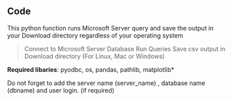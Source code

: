 ## Code

This python function runs Microsoft Server query and save the output in your Download directory regardless of your operating system


>Connect to Microsoft Server Database
>Run Queries
>Save csv output in Download directory (For Linux, Mac or Windows)


**Required libaries**: pyodbc, os, pandas, pathlib, matplotlib*

Do not forget to add the server name (server_name) , database name (dbname) and user login. (if required)